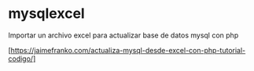 # mysqlexcel
Importar un archivo excel para actualizar base de datos mysql con php

[https://jaimefranko.com/actualiza-mysql-desde-excel-con-php-tutorial-codigo/]
